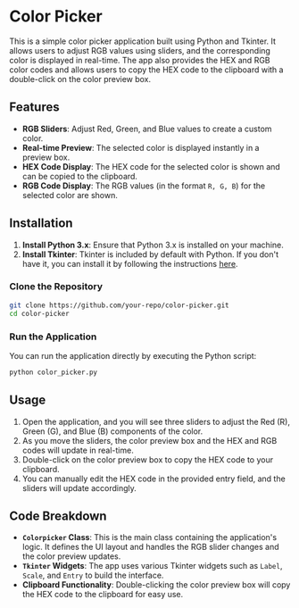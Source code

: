 # Color Picker

This is a simple color picker application built using Python and Tkinter. It allows users to adjust RGB values using sliders, and the corresponding color is displayed in real-time. The app also provides the HEX and RGB color codes and allows users to copy the HEX code to the clipboard with a double-click on the color preview box.

## Features

- **RGB Sliders**: Adjust Red, Green, and Blue values to create a custom color.
- **Real-time Preview**: The selected color is displayed instantly in a preview box.
- **HEX Code Display**: The HEX code for the selected color is shown and can be copied to the clipboard.
- **RGB Code Display**: The RGB values (in the format `R, G, B`) for the selected color are shown.

## Installation

1. **Install Python 3.x**: Ensure that Python 3.x is installed on your machine.
2. **Install Tkinter**: Tkinter is included by default with Python. If you don't have it, you can install it by following the instructions [here](https://tkdocs.com/tutorial/install.html).

### Clone the Repository

```bash
git clone https://github.com/your-repo/color-picker.git
cd color-picker
```

### Run the Application

You can run the application directly by executing the Python script:

```bash
python color_picker.py
```

## Usage

1. Open the application, and you will see three sliders to adjust the Red (R), Green (G), and Blue (B) components of the color.
2. As you move the sliders, the color preview box and the HEX and RGB codes will update in real-time.
3. Double-click on the color preview box to copy the HEX code to your clipboard.
4. You can manually edit the HEX code in the provided entry field, and the sliders will update accordingly.

## Code Breakdown

- **`Colorpicker` Class**: This is the main class containing the application's logic. It defines the UI layout and handles the RGB slider changes and the color preview updates.
- **`Tkinter` Widgets**: The app uses various Tkinter widgets such as `Label`, `Scale`, and `Entry` to build the interface.
- **Clipboard Functionality**: Double-clicking the color preview box will copy the HEX code to the clipboard for easy use.
